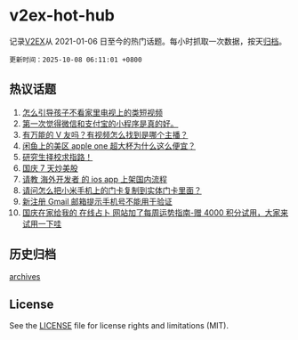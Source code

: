 # v2ex-hot-hub

 记录[V2EX](https://www.v2ex.com/)从 2021-01-06 日至今的热门话题。每小时抓取一次数据，按天[归档](archives)。

`更新时间：2025-10-08 06:11:01 +0800`

## 热议话题

1. [怎么引导孩子不看家里电视上的类短视频](https://www.v2ex.com/t/1163618)
1. [第一次觉得微信和支付宝的小程序是真的好。](https://www.v2ex.com/t/1163616)
1. [有万能的 V 友吗？有视频怎么找到是哪个主播？](https://www.v2ex.com/t/1163636)
1. [闲鱼上的美区 apple one 超大杯为什么这么便宜？](https://www.v2ex.com/t/1163598)
1. [研究生择校求指路！](https://www.v2ex.com/t/1163574)
1. [国庆 7 天炒美股](https://www.v2ex.com/t/1163624)
1. [请教 海外开发者 的 ios app 上架国内流程](https://www.v2ex.com/t/1163580)
1. [请问怎么把小米手机上的门卡复制到实体门卡里面？](https://www.v2ex.com/t/1163587)
1. [新注册 Gmail 邮箱提示手机号不能用于验证](https://www.v2ex.com/t/1163607)
1. [国庆在家给我的 在线占卜 网站加了每周运势指南-赠 4000 积分试用，大家来试用一下哇](https://www.v2ex.com/t/1163613)

## 历史归档

[archives](archives)

## License

See the [LICENSE](LICENSE) file for license rights and limitations (MIT).
